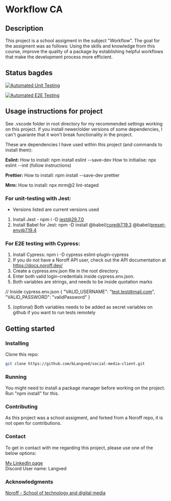 # Workflow CA

## Description
This project is a school assigment in the subject "Workflow". The goal for the assigment was as follows: 
Using the skills and knowledge from this course, improve the quality of a package by establishing helpful workflows that make the development process more efficient.

## Status bagdes
[![Automated Unit Testing](https://github.com/bLangved/social-media-client/actions/workflows/unit-test.yml/badge.svg)](https://github.com/bLangved/social-media-client/actions/workflows/unit-test.yml)

[![Automated E2E Testing](https://github.com/bLangved/social-media-client/actions/workflows/e2e-test.yml/badge.svg)](https://github.com/bLangved/social-media-client/actions/workflows/e2e-test.yml)

## Usage instructions for project

See .vscode folder in root directory for my recommended settings working on this project.
If you install newer/older versions of some dependencies, I can't guarante that it won't break functionality in the project. 

These are dependencies I have used within this project (and commands to install them): 

**Eslint:**
How to install: npm install eslint --save-dev
How to initialise: npx eslint --init (follow instructions)

**Prettier:**
How to install: npm install --save-dev prettier

**Mrm:**
How to install: npx mrm@2 lint-staged

### For unit-testing with Jest:
- Versions listed are current versions used
1. Install Jest - npm i -D jest@29.7.0
2. Install Babel for Jest: npm -D install @babel/core@7.19.3 @babel/preset-env@7.19.4

### For E2E testing with Cypress:

1. Install Cypress: npm i -D cypress eslint-plugin-cypress
2. If you do not have a Noroff API user, check out the API documentation at https://docs.noroff.dev/
3. Create a cypress.env.json file in the root directory.
4. Enter both valid login-credentials inside cypress.env.json.
5. Both variables are strings, and needs to be inside quotation marks

// Inside cypress.env.json
{
"VALID_USERNAME": "test.test@mail.com",
"VALID_PASSWORD": "validPassword"
}

5. (optional) Both variables needs to be added as secret variables on github if you want to run tests remotely


## Getting started

### Installing
Clone this repo:

```bash
git clone https://github.com/bLangved/social-media-client.git
```

### Running

You might need to install a package manager before working on the project. Run "npm install" for this. 

### Contributing

As this project was a school assigment, and forked from a Noroff repo, it is not open for contributions.

### Contact

To get in contact with me regarding this project, please use one of the below options:

[My LinkedIn page](https://www.linkedin.com/in/bj%C3%B8rnar-heian-langved-23157b246/)
<br>
Discord User name: Langved


### Acknowledgments

[Noroff - School of technology and digital media](https://www.noroff.no/en)







